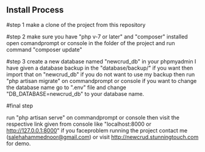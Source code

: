 
## Install Process

#step 1
make a clone of the project from this repository

#step 2
make sure you have "php v-7 or later" and "composer" installed
open comandprompt or console in the folder of the project and run command "composer update" 

#step 3
create a new database named "newcrud_db" in your phpmyadmin
I have given a database backup in the "database/backup/" if you want then import that on "newcrud_db" if you do not want to use my backup then run "php artisan migrate" on commandprompt or console
if you want to change the database name go to ".env" file and change "DB_DATABASE=newcrud_db" to your database name.

#final step

run "php artisan serve" on commandprompt or console then visit the respective link given from console like 
"localhost:8000 or http://127.0.0.1:8000" if you faceproblem running the project contact me (salehahammednoor@gmail.com) or visit http://newcrud.stunningtouch.com for demo.
